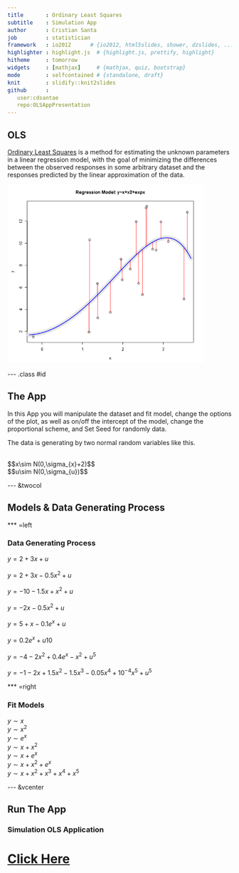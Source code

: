 ```yaml
---
title       : Ordinary Least Squares
subtitle    : Simulation App
author      : Cristian Santa
job         : statistician
framework   : io2012      # {io2012, html5slides, shower, dzslides, ...}
highlighter : highlight.js  # {highlight.js, prettify, highlight}
hitheme     : tomorrow
widgets     : [mathjax]     # {mathjax, quiz, bootstrap}
mode        : selfcontained # {standalone, draft}
knit        : slidify::knit2slides
github      :
   user:cdsantae
   repo:OLSAppPresentation
---
```


## OLS

[Ordinary Least Squares](https://en.wikipedia.org/wiki/Ordinary_least_squares) is a method for estimating the unknown parameters in a linear regression model, with the goal of minimizing the differences between the observed responses in some arbitrary dataset and the responses predicted by the linear approximation of the data.

<style type='text/css'>
img {
    max-height: 400px;
    max-width: 600px;
}
</style>

![](App.png)
<script type='text/javascript'>
$(function() {
    $("p:has(img)").addClass('centered');
});
</script>

--- .class #id

## The App

In this App you will manipulate the dataset and fit model, change the options of the plot, as well as on/off the intercept of the model, change the proportional scheme, and Set Seed for randomly data.

The data is generating by two normal random variables like this.

<script type="text/x-mathjax-config">
   MathJax.Hub.Config({  "HTML-CSS": { minScaleAdjust: 120, availableFonts: [] }  });
</script>
<br>
$$x\sim N(0,\sigma_{x}+2)$$
<br>
$$u\sim N(0,\sigma_{u})$$

--- &twocol

## Models & Data Generating Process

*** =left
### Data Generating Process
$y=2+3x+u$
<br>
<br>
$y=2+3x-0.5x^2+u$
<br>
<br>
$y=-10-1.5x+x^2+u$
<br>
<br>
$y=-2x-0.5x^2+u$
<br>
<br>
$y=5+x-0.1e^{x}+u$
<br>
<br>
$y=0.2e^{x}+u10$
<br>
<br>
$y=-4-2x^2+0.4e^{x}-x^2+u^5$
<br>
<br>
$y=-1-2x+1.5x^2-1.5x^3-0.05x^4+10^{-4}x^5+u^5$

*** =right
### Fit Models
$y\sim x$
<br>
$y\sim x^2$
<br>
$y\sim e^{x}$
<br>
$y\sim x+x^2$
<br>
$y\sim x+e^{x}$
<br>
$y\sim x+x^2+e^{x}$
<br>
$y\sim x+x^2+x^3+x^4+x^5$ 

--- &vcenter

## Run The App

### Simulation OLS Application

# [Click Here](https://cdsantae.shinyapps.io/OLS_App)
